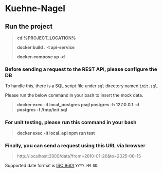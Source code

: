 # Kuehne-Nagel

## Run the project
>**cd %PROJECT_LOCATION%**
>
>**docker build . -t api-service**
>
>**docker-compose up -d**

### Before sending a request to the REST API, please configure the DB
To handle this, there is a SQL script file under `sql` directory named `init.sql`.

Please run the below command in your bash to insert the mock data.
>**docker exec -it local_postgres psql postgres -h 127.0.0.1 -d postgres -f /tmp/init.sql**

### For unit testing, please run this command in your bash
> **docker exec -it local_api npm run test**

### Finally, you can send a request using this URL via browser
> http://localhost:3000/data?from=2010-01-20&to=2025-06-15

  Supported date format is [ISO 8601](https://www.iso.org/iso-8601-date-and-time-format.html) `YYYY-MM-DD`.
